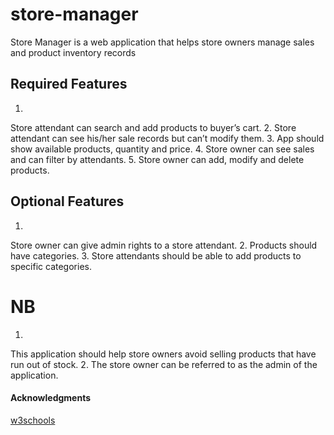 # store-manager
Store Manager is a web application that helps store owners manage sales and product inventory  records


## Required Features
1.
Store attendant can search and add products to buyer’s cart. 
2. Store attendant can see his/her sale records but can’t modify them. 
3. App should show available products, quantity and price. 
4. Store owner can see sales and can filter by attendants. 
5. Store owner can add, modify and delete products. 
 
 
## Optional Features
1.
Store owner can give admin rights to a store attendant. 
2. Products should have categories. 
3. Store attendants should be able to add products to specific categories. 
 
 
# NB  
1.
This application should help store owners avoid selling products that have run out of 
stock. 
2. The store owner can be referred to as the admin of the application.

#### Acknowledgments

[w3schools](https://www.w3schools.com/)

